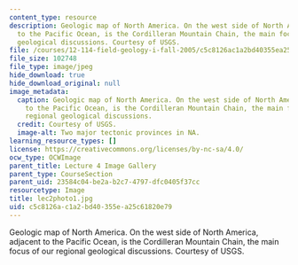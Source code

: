 ```yaml
---
content_type: resource
description: Geologic map of North America. On the west side of North America, adjacent
  to the Pacific Ocean, is the Cordilleran Mountain Chain, the main focus of our regional
  geological discussions. Courtesy of USGS.
file: /courses/12-114-field-geology-i-fall-2005/c5c8126ac1a2bd40355ea25c61820e79_lec2photo1.jpg
file_size: 102748
file_type: image/jpeg
hide_download: true
hide_download_original: null
image_metadata:
  caption: Geologic map of North America. On the west side of North America, adjacent
    to the Pacific Ocean, is the Cordilleran Mountain Chain, the main focus of our
    regional geological discussions.
  credit: Courtesy of USGS.
  image-alt: Two major tectonic provinces in NA.
learning_resource_types: []
license: https://creativecommons.org/licenses/by-nc-sa/4.0/
ocw_type: OCWImage
parent_title: Lecture 4 Image Gallery
parent_type: CourseSection
parent_uid: 23584c04-be2a-b2c7-4797-dfc0405f37cc
resourcetype: Image
title: lec2photo1.jpg
uid: c5c8126a-c1a2-bd40-355e-a25c61820e79
---
```

Geologic map of North America. On the west side of North America, adjacent to the Pacific Ocean, is the Cordilleran Mountain Chain, the main focus of our regional geological discussions. Courtesy of USGS.